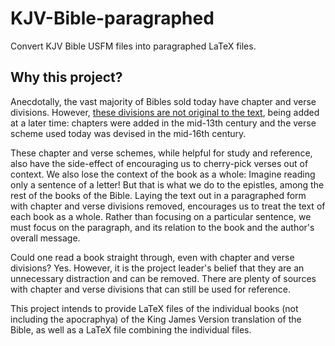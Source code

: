 # KJV-Bible-paragraphed
Convert KJV Bible USFM files into paragraphed LaTeX files.

## Why this project?
Anecdotally, the vast majority of Bibles sold today have chapter
and verse divisions. However, [these divisions are not original to
the text][1], being added at a later time: chapters were added in the
mid-13th century and the verse scheme used today was devised in the
mid-16th century.

These chapter and verse schemes, while helpful for study and reference,
also have the side-effect of encouraging us to cherry-pick verses out of
context. We also lose the context of the book as a whole: Imagine reading
only a sentence of a letter! But that is what we do to the epistles, among
the rest of the books of the Bible. Laying the text out in a paragraphed form
with chapter and verse divisions removed, encourages us to treat the text of
each book as a whole. Rather than focusing on a particular sentence, we must
focus on the paragraph, and its relation to the book and the author's overall
message.

Could one read a book straight through, even with chapter and verse divisions?
Yes. However, it is the project leader's belief that they are an unnecessary
distraction and can be removed. There are plenty of sources with chapter and verse
divisions that can still be used for reference.

This project intends to provide LaTeX files of the individual books (not including
the apocraphya) of the King James Version translation of the Bible, as well as a
LaTeX file combining the individual files.

[1]: https://en.wikipedia.org/wiki/Chapters_and_verses_of_the_Bible   "Chapters and verses of the Bible - Wikipedia"
